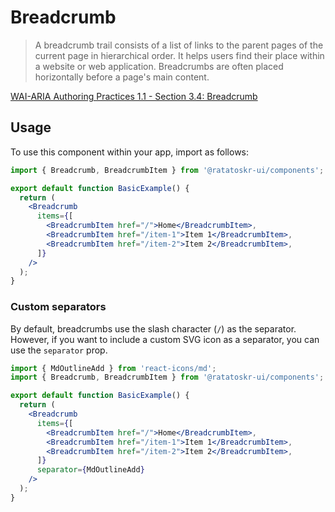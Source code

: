 # Breadcrumb

> A breadcrumb trail consists of a list of links to the parent pages of the current page in hierarchical order. It helps users find their place within a website or web application. Breadcrumbs are often placed horizontally before a page's main content.

[WAI-ARIA Authoring Practices 1.1 - Section 3.4: Breadcrumb](https://www.w3.org/TR/wai-aria-practices-1.1/#breadcrumb)

## Usage

To use this component within your app, import as follows:

```jsx
import { Breadcrumb, BreadcrumbItem } from '@ratatoskr-ui/components';

export default function BasicExample() {
  return (
    <Breadcrumb
      items={[
        <BreadcrumbItem href="/">Home</BreadcrumbItem>,
        <BreadcrumbItem href="/item-1">Item 1</BreadcrumbItem>,
        <BreadcrumbItem href="/item-2">Item 2</BreadcrumbItem>,
      ]}
    />
  );
}
```

### Custom separators

By default, breadcrumbs use the slash character (`/`) as the separator. However, if you want to include a custom SVG icon as a separator, you can use the `separator` prop.

```jsx
import { MdOutlineAdd } from 'react-icons/md';
import { Breadcrumb, BreadcrumbItem } from '@ratatoskr-ui/components';

export default function BasicExample() {
  return (
    <Breadcrumb
      items={[
        <BreadcrumbItem href="/">Home</BreadcrumbItem>,
        <BreadcrumbItem href="/item-1">Item 1</BreadcrumbItem>,
        <BreadcrumbItem href="/item-2">Item 2</BreadcrumbItem>,
      ]}
      separator={MdOutlineAdd}
    />
  );
}
```
